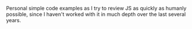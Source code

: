 Personal simple code examples as I try to review JS as quickly as humanly possible, since I haven't worked with it in much depth over the last several years.
